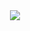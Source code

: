 <div id="header" align="center">
  <img src="https://media0.giphy.com/media/qgQUggAC3Pfv687qPC/giphy.gif?cid=ecf05e47731u88vzgk1skupf7w5g2lmr5ibodpfr2bjjrs80&rid=giphy.gif&ct=g"/>
</div>
